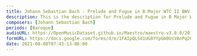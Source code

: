 ```yaml
---
title: Johann Sebastian Bach - Prelude and Fugue in B Major WTC II BWV 892 (1)
description: This is the description for Prelude and Fugue in B Major WTC II BWV 892 by Johann Sebastian Bach
composers: [Johann Sebastian Bach]
periods: [Baroque]
audioURL: https://OpenMusicDataset.github.io/Maestro/maestro-v3.0.0/2011/MIDI-Unprocessed_09_R1_2011_MID--AUDIO_R1-D3_12_Track12_wav.midi
formURL: https://docs.google.com/forms/d/e/1FAIpQLSd1UG8YYpGm0UsVAnPq2CTmWEpq_NGAZPLSyGS0hT9d3EjRpA/viewform
date: 2021-08-08T07:43:13-06:00
---
```

